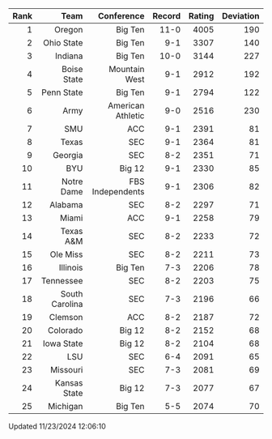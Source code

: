 | Rank  | Team                 | Conference           | Record   | Rating | Deviation |
| ---:  | ---:                 | ---:                 | ---:     | ---:   | ---:      |
| 1     | Oregon               | Big Ten              | 11-0     | 4005   | 190       |
| 2     | Ohio State           | Big Ten              | 9-1      | 3307   | 140       |
| 3     | Indiana              | Big Ten              | 10-0     | 3144   | 227       |
| 4     | Boise State          | Mountain West        | 9-1      | 2912   | 192       |
| 5     | Penn State           | Big Ten              | 9-1      | 2794   | 122       |
| 6     | Army                 | American Athletic    | 9-0      | 2516   | 230       |
| 7     | SMU                  | ACC                  | 9-1      | 2391   | 81        |
| 8     | Texas                | SEC                  | 9-1      | 2364   | 81        |
| 9     | Georgia              | SEC                  | 8-2      | 2351   | 71        |
| 10    | BYU                  | Big 12               | 9-1      | 2330   | 85        |
| 11    | Notre Dame           | FBS Independents     | 9-1      | 2306   | 82        |
| 12    | Alabama              | SEC                  | 8-2      | 2297   | 71        |
| 13    | Miami                | ACC                  | 9-1      | 2258   | 79        |
| 14    | Texas A&M            | SEC                  | 8-2      | 2233   | 72        |
| 15    | Ole Miss             | SEC                  | 8-2      | 2211   | 73        |
| 16    | Illinois             | Big Ten              | 7-3      | 2206   | 78        |
| 17    | Tennessee            | SEC                  | 8-2      | 2203   | 75        |
| 18    | South Carolina       | SEC                  | 7-3      | 2196   | 66        |
| 19    | Clemson              | ACC                  | 8-2      | 2187   | 72        |
| 20    | Colorado             | Big 12               | 8-2      | 2152   | 68        |
| 21    | Iowa State           | Big 12               | 8-2      | 2104   | 68        |
| 22    | LSU                  | SEC                  | 6-4      | 2091   | 65        |
| 23    | Missouri             | SEC                  | 7-3      | 2081   | 69        |
| 24    | Kansas State         | Big 12               | 7-3      | 2077   | 67        |
| 25    | Michigan             | Big Ten              | 5-5      | 2074   | 70        |

Updated 11/23/2024 12:06:10

